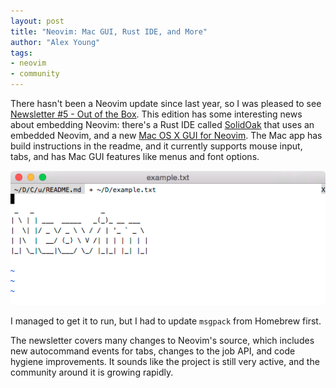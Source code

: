 ```yaml
---
layout: post
title: "Neovim: Mac GUI, Rust IDE, and More"
author: "Alex Young"
tags: 
- neovim
- community
---
```


There hasn't been a Neovim update since last year, so I was pleased to see [Newsletter #5 - Out of the Box](http://neovim.org/news/2015/april/).  This edition has some interesting news about embedding Neovim: there's a Rust IDE called [SolidOak](https://sekao.net/solidoak/) that uses an embedded Neovim, and a new [Mac OS X GUI for Neovim](https://github.com/rogual/neovim-dot-app).  The Mac app has build instructions in the readme, and it currently supports mouse input, tabs, and has Mac GUI features like menus and font options.

![Neovim Mac](/images/posts/macneovim.png)

I managed to get it to run, but I had to update `msgpack` from Homebrew first.

The newsletter covers many changes to Neovim's source, which includes new autocommand events for tabs, changes to the job API, and code hygiene improvements.  It sounds like the project is still very active, and the community around it is growing rapidly.
